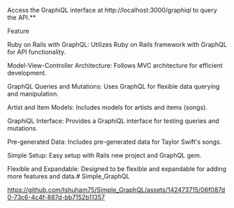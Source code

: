 Access the GraphiQL interface at http://localhost:3000/graphiql to query the API.**

Feature

Ruby on Rails with GraphQL: Utilizes Ruby on Rails framework with GraphQL for API functionality.

Model-View-Controller Architecture: Follows MVC architecture for efficient development.

GraphQL Queries and Mutations: Uses GraphQL for flexible data querying and manipulation.

Artist and Item Models: Includes models for artists and items (songs).

GraphiQL Interface: Provides a GraphiQL interface for testing queries and mutations.

Pre-generated Data: Includes pre-generated data for Taylor Swift's songs.

Simple Setup: Easy setup with Rails new project and GraphQL gem.

Flexible and Expandable: Designed to be flexible and expandable for adding more features and data.# Simple_GraphQL


https://github.com/tshuham75/Simple_GraphQL/assets/142473715/06f087d0-73c6-4c4f-887d-bb7152b11357

